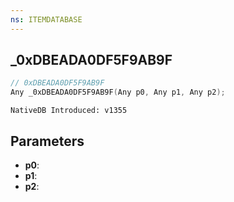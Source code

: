 ```yaml
---
ns: ITEMDATABASE
---
```

## _0xDBEADA0DF5F9AB9F

```c
// 0xDBEADA0DF5F9AB9F
Any _0xDBEADA0DF5F9AB9F(Any p0, Any p1, Any p2);
```

```
NativeDB Introduced: v1355
```

## Parameters
* **p0**:
* **p1**:
* **p2**:
